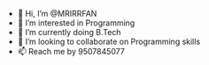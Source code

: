- 👋 Hi, I’m @MRIRRFAN
- 👀 I’m interested in Programming
- 🌱 I’m currently doing B.Tech
- 💞️ I’m looking to collaborate on Programming skills
- 📫 Reach me by 9507845077

<!---
MRIRRFAN/MRIRRFAN is a ✨ special ✨ repository because its `README.md` (this file) appears on your GitHub profile.
You can click the Preview link to take a look at your changes.
--->

